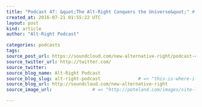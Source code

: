 ```yaml
---
title: "Podcast 47: &quot;The Alt-Right Conquers the Universe&quot;" # => "I Made a Pretty Gem - Planet.rb"
created_at: 2016-07-21 01:55:22 UTC
layout: post
kind: article
author: "Alt-Right Podcast"

categories: podcasts
tags: 
source_post_url: https://soundcloud.com/new-alternative-right/podcast-47-the-alt-right-conquers-the-world    # => "http://poteland.com/blog/i-made-a-pretty-gem-planet-dot-rb/"
source_twitter_url: http://twitter.com/
source_twitter: 
source_blog_name: Alt-Right Podcast
source_blog_slug: alt-right-podcast              # => "this-is-where-i-tell-you-stuff"
source_blog_url: http://soundcloud.com/new-alternative-right               # => "http://poteland.com/articles"
source_image_url:               # => "http://poteland.com/images/site-logo.png"

---
```



<!--
   Australian film maker and Alt-Right contributor Richard Wolstenscroft joins Andy and Colin to consider the full-spectrum rise of the Alt-Right. Topics discussed include the recent Australian elections, the latest Muslim terrorist attacks in Europe, Black Lives Matter, the War on Police, Britain&#39;s new lady Prime Minister, and Donald Trump&#39;s coronation as Republican Party candidate. 

Show Notes and Running Order are available here:
http://alternative-right.blogspot.com/2016/07/podcast-47-alt-right-conquers-universe.html           # => "I’ve been hurting to write this ever since we had the idea of creating a Planet for Cubox..." (Continued)
   alt-right-podcast              # => "this-is-where-i-tell-you-stuff"
   http://soundcloud.com/new-alternative-right               # => "http://poteland.com/articles"
                 # => "http://poteland.com/images/site-logo.png"
Australian film maker and Alt-Right contributor Richard Wolstenscroft joins Andy and Colin to consider the full-spectrum rise of the Alt-Right. Topics discussed include the recent Australian elections, the latest Muslim terrorist attacks in Europe, Black Lives Matter, the War on Police, Britain's new lady Prime Minister, and Donald Trump's coronation as Republican Party candidate. 

Show Notes and Running Order are available here:
http://alternative-right.blogspot.com/2016/07/podcast-47-alt-right-conquers-universe.html<div class="">
    <i>Source: <a href="http://soundcloud.com/new-alternative-right">Alt-Right Podcast</a></i>
</div>
